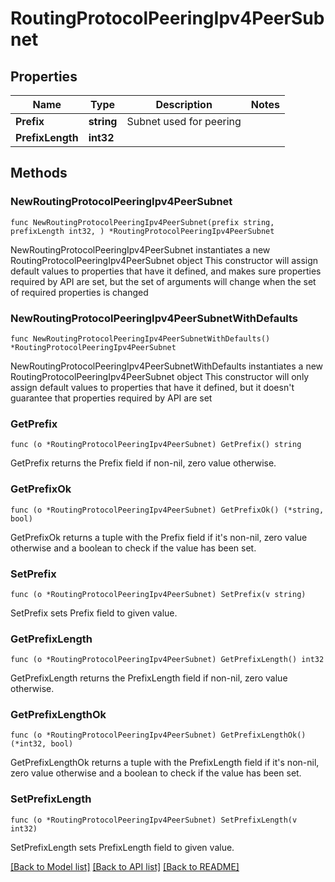 # RoutingProtocolPeeringIpv4PeerSubnet

## Properties

Name | Type | Description | Notes
------------ | ------------- | ------------- | -------------
**Prefix** | **string** | Subnet used for peering | 
**PrefixLength** | **int32** |  | 

## Methods

### NewRoutingProtocolPeeringIpv4PeerSubnet

`func NewRoutingProtocolPeeringIpv4PeerSubnet(prefix string, prefixLength int32, ) *RoutingProtocolPeeringIpv4PeerSubnet`

NewRoutingProtocolPeeringIpv4PeerSubnet instantiates a new RoutingProtocolPeeringIpv4PeerSubnet object
This constructor will assign default values to properties that have it defined,
and makes sure properties required by API are set, but the set of arguments
will change when the set of required properties is changed

### NewRoutingProtocolPeeringIpv4PeerSubnetWithDefaults

`func NewRoutingProtocolPeeringIpv4PeerSubnetWithDefaults() *RoutingProtocolPeeringIpv4PeerSubnet`

NewRoutingProtocolPeeringIpv4PeerSubnetWithDefaults instantiates a new RoutingProtocolPeeringIpv4PeerSubnet object
This constructor will only assign default values to properties that have it defined,
but it doesn't guarantee that properties required by API are set

### GetPrefix

`func (o *RoutingProtocolPeeringIpv4PeerSubnet) GetPrefix() string`

GetPrefix returns the Prefix field if non-nil, zero value otherwise.

### GetPrefixOk

`func (o *RoutingProtocolPeeringIpv4PeerSubnet) GetPrefixOk() (*string, bool)`

GetPrefixOk returns a tuple with the Prefix field if it's non-nil, zero value otherwise
and a boolean to check if the value has been set.

### SetPrefix

`func (o *RoutingProtocolPeeringIpv4PeerSubnet) SetPrefix(v string)`

SetPrefix sets Prefix field to given value.


### GetPrefixLength

`func (o *RoutingProtocolPeeringIpv4PeerSubnet) GetPrefixLength() int32`

GetPrefixLength returns the PrefixLength field if non-nil, zero value otherwise.

### GetPrefixLengthOk

`func (o *RoutingProtocolPeeringIpv4PeerSubnet) GetPrefixLengthOk() (*int32, bool)`

GetPrefixLengthOk returns a tuple with the PrefixLength field if it's non-nil, zero value otherwise
and a boolean to check if the value has been set.

### SetPrefixLength

`func (o *RoutingProtocolPeeringIpv4PeerSubnet) SetPrefixLength(v int32)`

SetPrefixLength sets PrefixLength field to given value.



[[Back to Model list]](../README.md#documentation-for-models) [[Back to API list]](../README.md#documentation-for-api-endpoints) [[Back to README]](../README.md)



